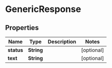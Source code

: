 

# GenericResponse


## Properties

| Name | Type | Description | Notes |
|------------ | ------------- | ------------- | -------------|
|**status** | **String** |  |  [optional] |
|**text** | **String** |  |  [optional] |



